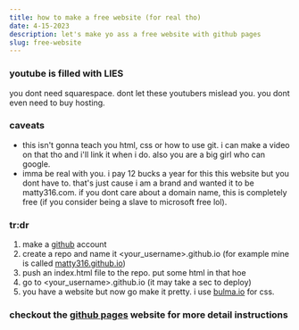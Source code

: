 ```yaml
---
title: how to make a free website (for real tho)
date: 4-15-2023
description: let's make yo ass a free website with github pages
slug: free-website
---
```

### youtube is filled with LIES
you dont need squarespace. dont let these youtubers mislead you. you dont even need to buy hosting. 

### caveats
- this isn't gonna teach you html, css or how to use git. i can make a video on that tho and i'll link it when i do. also you are a big girl who can google.
- imma be real with you. i pay 12 bucks a year for this this website but you dont have to. that's just cause i am a brand and wanted it to be matty316.com. if you dont care about a domain name, this is completely free (if you consider being a slave to microsoft free lol). 

### tr:dr
1. make a [github](https://github.com) account 
2. create a repo and name it <your_username>.github.io (for example mine is called [matty316.github.io](https://github.com/matty316/matty316.github.io))
3. push an index.html file to the repo. put some html in that hoe
4. go to <your_username>.github.io (it may take a sec to deploy) 
5. you have a website but now go make it pretty. i use [bulma.io](https://bulma.io) for css.
### checkout the [github pages](https://pages.github.com/) website for more detail instructions
